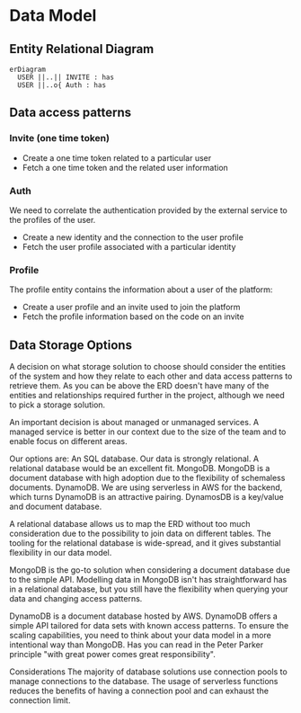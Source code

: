 # Data Model

## Entity Relational Diagram

```https://mermaid-js.github.io/mermaid-live-editor/
erDiagram
  USER ||..|| INVITE : has
  USER ||..o{ Auth : has
```

## Data access patterns

### Invite (one time token)

- Create a one time token related to a particular user
- Fetch a one time token and the related user information

### Auth

We need to correlate the authentication provided by the external service to the profiles of the user.

- Create a new identity and the connection to the user profile
- Fetch the user profile associated with a particular identity

### Profile

The profile entity contains the information about a user of the platform:

- Create a user profile and an invite used to join the platform
- Fetch the profile information based on the code on an invite

## Data Storage Options

A decision on what storage solution to choose should consider the entities of the system and how they relate to each other and data access patterns to retrieve them.
As you can be above the ERD doesn't have many of the entities and relationships required further in the project, although we need to pick a storage solution.

An important decision is about managed or unmanaged services. A managed service is better in our context due to the size of the team and to enable focus on different areas.

Our options are:
An SQL database. Our data is strongly relational. A relational database would be an excellent fit.
MongoDB. MongoDB is a document database with high adoption due to the flexibility of schemaless documents.
DynamoDB. We are using serverless in AWS for the backend, which turns DynamoDB is an attractive pairing. DynamosDB is a key/value and document database.

A relational database allows us to map the ERD without too much consideration due to the possibility to join data on different tables. The tooling for the relational database is wide-spread, and it gives substantial flexibility in our data model.

MongoDB is the go-to solution when considering a document database due to the simple API. Modelling data in MongoDB isn't has straightforward has in a relational database, but you still have the flexibility when querying your data and changing access patterns.

DynamoDB is a document database hosted by AWS. DynamoDB offers a simple API tailored for data sets with known access patterns. To ensure the scaling capabilities, you need to think about your data model in a more intentional way than MongoDB. Has you can read in the Peter Parker principle "with great power comes great responsibility".

Considerations
The majority of database solutions use connection pools to manage connections to the database. The usage of serverless functions reduces the benefits of having a connection pool and can exhaust the connection limit.
